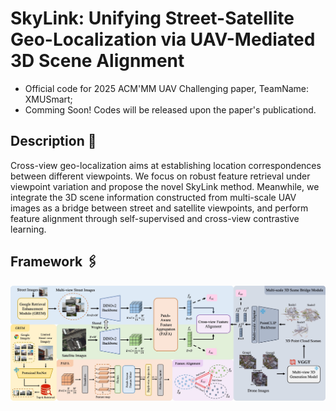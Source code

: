 # SkyLink: Unifying Street-Satellite Geo-Localization via UAV-Mediated 3D Scene Alignment
- Official code for 2025 ACM'MM UAV Challenging paper, TeamName: XMUSmart;
- Comming Soon! Codes will be released upon the paper's publicationd.

## Description 📜
Cross-view geo-localization aims at establishing location correspondences between different viewpoints. We focus on robust feature retrieval under viewpoint variation and propose the novel SkyLink method. Meanwhile, we integrate the 3D scene information constructed from multi-scale UAV images as a bridge between street and satellite viewpoints, and perform feature alignment through self-supervised and cross-view contrastive learning.

## Framework 🖇️
<td style="text-align: center"><img src="./figures/overview.jpg" alt="Framework" width="850"></td>
